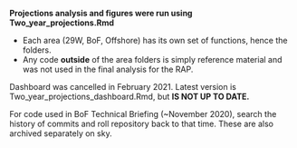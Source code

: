 **Projections analysis and figures were run using Two_year_projections.Rmd**
- Each area (29W, BoF, Offshore) has its own set of functions, hence the folders. 
- Any code **outside** of the area folders is simply reference material and was not used in the final analysis for the RAP. 

Dashboard was cancelled in February 2021. Latest version is Two_year_projections_dashboard.Rmd, but **IS NOT UP TO DATE.** 

For code used in BoF Technical Briefing (~November 2020), search the history of commits and roll repository back to that time. These are also archived separately on sky. 

